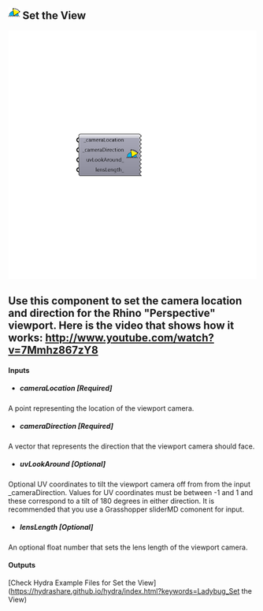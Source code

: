 ## ![](../../images/icons/Set_the_View.png) Set the View

![](../../images/components/Set_the_View.png)

Use this component to set the camera location and direction for the Rhino "Perspective" viewport.
 Here is the video that shows how it works: http://www.youtube.com/watch?v=7Mmhz867zY8
 -
 

#### Inputs
* ##### cameraLocation [Required]
A point representing the location of the viewport camera.
* ##### cameraDirection [Required]
A vector that represents the direction that the viewport camera should face.
* ##### uvLookAround [Optional]
Optional UV coordinates to tilt the viewport camera off from from the input _cameraDirection. Values for UV coordinates must be between -1 and 1 and these correspond to a tilt of 180 degrees in either direction.  It is recommended that you use a Grasshopper sliderMD comonent for input.
* ##### lensLength [Optional]
An optional float number that sets the lens length of the viewport camera.

#### Outputs


[Check Hydra Example Files for Set the View](https://hydrashare.github.io/hydra/index.html?keywords=Ladybug_Set the View)